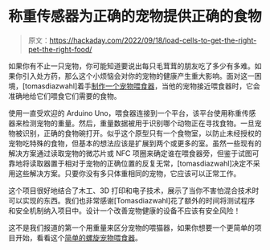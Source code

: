# 称重传感器为正确的宠物提供正确的食物

> 原文：<https://hackaday.com/2022/09/18/load-cells-to-get-the-right-pet-the-right-food/>

如果你有不止一只宠物，你可能知道要说出每只毛茸茸的朋友吃了多少有多难。如果你引入处方药，那么这个小烦恼会对你的宠物的健康产生重大影响。面对这一困境，[tomasdiazwahl]着手[制作一个宠物喂食器](https://www.instructables.com/Cat-and-Dog-Selective-Feeder/)，当他的宠物接近喂食器时，它会准确地给它们喂食它们需要的食物。

使用一直受欢迎的 Arduino Uno，喂食器连接到一个平台，该平台使用称重传感器来检测宠物的重量。然后，重量数据被用于识别哪个动物正在寻找食物。一旦宠物被识别，正确的食物碗打开。似乎这个原型只有一个食物室，以防止未经授权的宠物吃特殊的食物，但基本的想法应该是扩展到两个或更多的室。虽然一些现有的解决方案通过读取宠物的微芯片或 NFC 项圈来确定谁在喂食器旁，但鉴于试图可靠地将读取器置于相对于宠物的正确位置的反复无常，[tomasdiazwahl]决定不采用这些解决方案。只要你没有多只体重相同的宠物，它应该可以正常工作。

这个项目很好地结合了木工、3D 打印和电子技术，展示了当你不害怕混合技术时可以实现的东西。我们也非常感谢[Tomasdiazwahl]花了额外的时间将测试程序和安全机制纳入项目中。设计一个改善宠物健康的设备不应该有安全风险！

这不是我们报道的第一个用重量来区分宠物的喂猫器，如果你想要一个更简单的项目开始，看看这个[简单的螺旋宠物喂食器](https://hackaday.com/2020/01/17/a-simple-auger-pet-feeder/)。